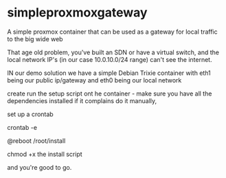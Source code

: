 # simpleproxmoxgateway
A simple proxmox container that can be used as a gateway for local traffic to the big wide web

That age old problem, you've built an SDN or have a virtual switch, and the local network IP's (in our case 10.0.10.0/24 range) can't see the internet.

IN our demo solution we have a simple Debian Trixie container with eth1 being our public ip/gateway and eth0 being our local network

create run the setup script ont he container - make sure you have all the dependencies installed if it complains do it manually,

set up a crontab

crontab -e

@reboot /root/install

chmod +x the install script

and you're good to go.
